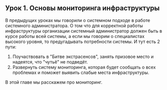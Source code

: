 ## Урок 1. Основы мониторинга инфраструктуры

В предыдущих уроках мы говорили о системном подходе в работе системного администратора. О том что для корректной работы инфраструктуры организации системный администратор должен быть в курсе работы всей системы, а если мы говорим о специалистах высокого уровня, то предугадывать потребности системы. И тут есть 2 пути: 

1. Поучаствовать в "Битве экстрасенсов", занять призовое место и надеятся, что "чутьё" не подведёт.
2. Развернуть систему мониторинга, которая будет сообщать о всех проблемах и поможет выявить слабые места инфраструктуры.

В этой главе мы расскажем про мониторинг. 


